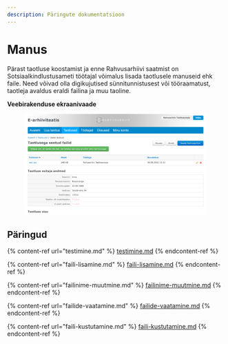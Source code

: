 ```yaml
---
description: Päringute dokumentatsioon
---
```


# Manus

Pärast taotluse koostamist ja enne Rahvusarhiivi saatmist on Sotsiaalkindlustusameti töötajal võimalus lisada taotlusele manuseid ehk faile. Need võivad olla digikujutised sünnitunnistusest või tööraamatust, taotleja avaldus eraldi failina ja muu taoline.

**Veebirakenduse ekraanivaade**

<figure><img src="../../.gitbook/assets/E-arhiiviteatis-Vaata-taotlust.png" alt=""><figcaption></figcaption></figure>

## **Päringud**

{% content-ref url="testimine.md" %}
[testimine.md](testimine.md)
{% endcontent-ref %}

{% content-ref url="faili-lisamine.md" %}
[faili-lisamine.md](faili-lisamine.md)
{% endcontent-ref %}

{% content-ref url="failinime-muutmine.md" %}
[failinime-muutmine.md](failinime-muutmine.md)
{% endcontent-ref %}

{% content-ref url="failide-vaatamine.md" %}
[failide-vaatamine.md](failide-vaatamine.md)
{% endcontent-ref %}

{% content-ref url="faili-kustutamine.md" %}
[faili-kustutamine.md](faili-kustutamine.md)
{% endcontent-ref %}
